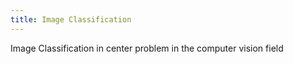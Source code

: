 ```yaml
---
title: Image Classification
---
```

Image Classification in center problem in the computer vision field

